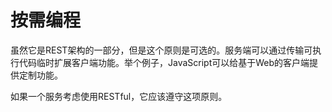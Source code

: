# 按需编程

虽然它是REST架构的一部分，但是这个原则是可选的。服务端可以通过传输可执行代码临时扩展客户端功能。举个例子，JavaScript可以给基于Web的客户端提供定制功能。

如果一个服务考虑使用RESTful，它应该遵守这项原则。